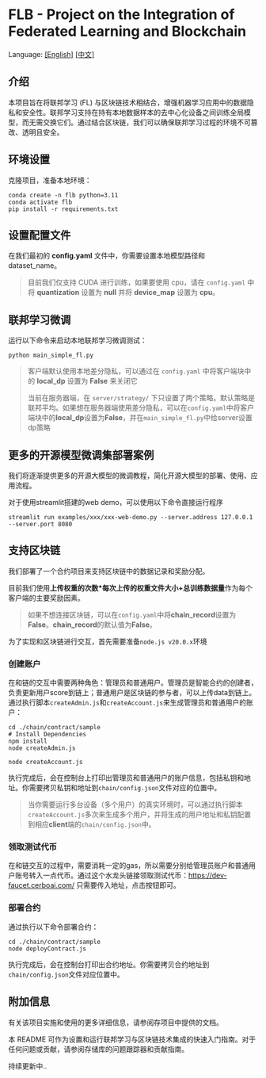 # FLB - Project on the Integration of Federated Learning and Blockchain 

Language: [[English]](README.md) [[中文]](docs/README-cn.md)

## 介绍

本项目旨在将联邦学习 (FL) 与区块链技术相结合，增强机器学习应用中的数据隐私和安全性。联邦学习支持在持有本地数据样本的去中心化设备之间训练全局模型，而无需交换它们。通过结合区块链，我们可以确保联邦学习过程的环境不可篡改、透明且安全。

## 环境设置
克隆项目，准备本地环境：
```
conda create -n flb python=3.11
conda activate flb
pip install -r requirements.txt
```

## 设置配置文件
在我们最初的 **config.yaml** 文件中，你需要设置本地模型路径和 dataset_name。 <br>
> 目前我们仅支持 CUDA 进行训练，如果要使用 cpu，请在 `config.yaml` 中将 **quantization** 设置为 **null** 并将 **device_map** 设置为 **cpu**。

## 联邦学习微调

运行以下命令来启动本地联邦学习微调测试：

```
python main_simple_fl.py
```

> 客户端默认使用本地差分隐私，可以通过在 `config.yaml` 中将客户端块中的 **local_dp** 设置为 **False** 来关闭它
>
> 当前在服务器端，在 `server/strategy/` 下只设置了两个策略。默认策略是联邦平均。如果想在服务器端使用差分隐私，可以在`config.yaml`中将客户端块中的**local_dp**设置为**False**，并在`main_simple_fl.py`中给server设置dp策略

## 更多的开源模型微调集部署案例

我们将逐渐提供更多的开源大模型的微调教程，简化开源大模型的部署、使用、应用流程。 

对于使用streamlit搭建的web demo，可以使用以下命令直接运行程序

```
streamlit run examples/xxx/xxx-web-demo.py --server.address 127.0.0.1 --server.port 8080
```

## 支持区块链

我们部署了一个合约项目来支持区块链中的数据记录和奖励分配。

目前我们使用**上传权重的次数*每次上传的权重文件大小+总训练数据量**作为每个客户端的主要奖励因素。

> 如果不想连接区块链，可以在`config.yaml`中将**chain_record**设置为**False**。**chain_record**的默认值为**False**。

为了实现和区块链进行交互，首先需要准备`node.js v20.0.x`环境

### 创建账户
在和链的交互中需要两种角色：管理员和普通用户。管理员是智能合约的创建者，负责更新用户score到链上；普通用户是区块链的参与者，可以上传data到链上。通过执行脚本`createAdmin.js`和`createAccount.js`来生成管理员和普通用户的账户：
```shell
cd ./chain/contract/sample
# Install Dependencies
npm install
node createAdmin.js

node createAccount.js
```
执行完成后，会在控制台上打印出管理员和普通用户的账户信息，包括私钥和地址。你需要拷贝私钥和地址到`chain/config.json`文件对应的位置中。

> 当你需要运行多台设备（多个用户）的真实环境时，可以通过执行脚本`createAccount.js`多次来生成多个用户，并将生成的用户地址和私钥配置到相应**client**端的`chain/config.json`中。

### 领取测试代币
在和链交互的过程中，需要消耗一定的gas，所以需要分别给管理员账户和普通用户账号转入一点代币。通过这个水龙头链接领取测试代币：https://dev-faucet.cerboai.com/ 只需要传入地址，点击按钮即可。


### 部署合约
通过执行以下命令部署合约：
```shell
cd ./chain/contract/sample
node deployContract.js
```
执行完成后，会在控制台打印出合约地址。你需要拷贝合约地址到`chain/config.json`文件对应位置中。


## 附加信息

有关该项目实施和使用的更多详细信息，请参阅存项目中提供的文档。

本 README 可作为设置和运行联邦学习与区块链技术集成的快速入门指南。对于任何问题或贡献，请参阅存储库的问题跟踪器和贡献指南。

持续更新中..